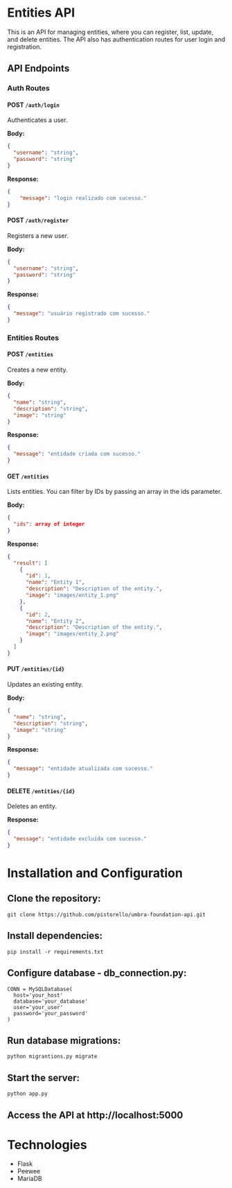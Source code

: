 # **Entities API**

This is an API for managing entities, where you can register, list, update, and delete entities. The API also has authentication routes for user login and registration.

## **API Endpoints**

### **Auth Routes**

#### **POST** `/auth/login`
Authenticates a user.

**Body:**
```json
{
  "username": "string",
  "password": "string"
}
```
**Response:**
```json
{
    "message": "login realizado com sucesso."
}
```

#### **POST** `/auth/register`
Registers a new user.

**Body:**
```json
{
  "username": "string",
  "password": "string"
}
```
**Response:**
```json
{
  "message": "usuário registrado com sucesso."
}
```

### **Entities Routes**

#### **POST** `/entities`
Creates a new entity.

**Body:**
```json
{
  "name": "string",
  "description": "string",
  "image": "string"
}

```
**Response:**
```json
{
  "message": "entidade criada com sucesso."
}
```

#### **GET** `/entities`
Lists entities. You can filter by IDs by passing an array in the ids parameter.

**Body:**
```json
{
  "ids": array of integer
}

```
**Response:**
```json
{
  "result": [
    {
      "id": 1,
      "name": "Entity 1",
      "description": "Description of the entity.",
      "image": "images/entity_1.png"
    },
    {
      "id": 2,
      "name": "Entity 2",
      "description": "Description of the entity.",
      "image": "images/entity_2.png"
    }
  ]
}
```

#### **PUT** `/entities/{id}`
Updates an existing entity.

**Body:**
```json
{
  "name": "string",
  "description": "string",
  "image": "string"
}

```
**Response:**
```json
{
  "message": "entidade atualizada com sucesso."
}
```

#### **DELETE** `/entities/{id}`
Deletes an entity.

**Response:**
```json
{
  "message": "entidade excluída com sucesso."
}
```

# Installation and Configuration

## Clone the repository:
```
git clone https://github.com/pistorello/umbra-foundation-api.git
```

## Install dependencies:
```
pip install -r requirements.txt
```

## Configure database - db_connection.py:
```
CONN = MySQLDatabase(
  host='your_host'
  database='your_database'
  user='your_user'
  password='your_password'
)
```

## Run database migrations:
```
python migrantions.py migrate
```

## Start the server:
```
python app.py
```

## Access the API at http://localhost:5000

# Technologies
* Flask
* Peewee
* MariaDB
